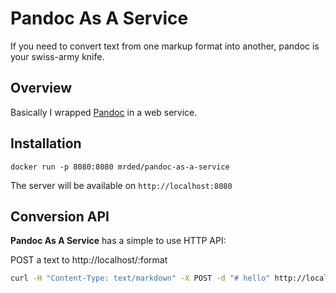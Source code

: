 # Pandoc As A Service
If you need to convert text from one markup format into another, pandoc is your swiss-army knife.

## Overview

Basically I wrapped [Pandoc](http://pandoc.org/) in a web service.

## Installation

`docker run -p 8080:8080 mrded/pandoc-as-a-service`

The server will be available on `http://localhost:8080`

## Conversion API

**Pandoc As A Service** has a simple to use HTTP API:

POST a text to http://localhost/:format

~~~ bash
curl -H "Content-Type: text/markdown" -X POST -d "# hello" http://localhost/html
~~~
